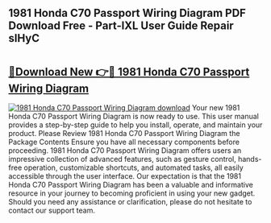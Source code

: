 ## 1981 Honda C70 Passport Wiring Diagram PDF Download Free - Part-lXL User Guide Repair slHyC

# <h2><a href="http://dfobujn.blite.top/?on=1981+Honda+C70+Passport+Wiring+Diagram">🔗Download New 👉🔴 1981 Honda C70 Passport Wiring Diagram</a></h2>

[![1981 Honda C70 Passport Wiring Diagram download](https://i.imgur.com/lujVjoI.png)](http://dfobujn.blite.top/?on=1981+Honda+C70+Passport+Wiring+Diagram)
Your new 1981 Honda C70 Passport Wiring Diagram is now ready to use. This user manual provides a step-by-step guide to help you install, operate, and maintain your product. Please Review 1981 Honda C70 Passport Wiring Diagram the Package Contents Ensure you have all necessary components before proceeding. 1981 Honda C70 Passport Wiring Diagram offers users an impressive collection of advanced features, such as gesture control, hands-free operation, customizable shortcuts, and automated tasks, all easily accessible through the user interface. Our expectation is that the 1981 Honda C70 Passport Wiring Diagram has been a valuable and informative resource in your journey to becoming proficient in using your new gadget. Should you need any assistance or clarification, please do not hesitate to contact our support team.
